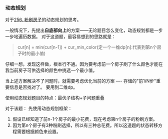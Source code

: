 ### 动态规划

对于[256. 粉刷房子](https://leetcode-cn.com/problems/paint-house/)的动态规划的思考。

一般情况下，先提出**自底部向上**的方案——无论题目怎么变化，动态规划都是一步一步地遍历数据。
对于这道题，最容易想到的思路就是：
> cur[n] = min(cur[n-1]) + cur_min_color(定一个一维dp[n]:代表到第n个房子时的最小值)

仔细一想，发现这样做，根本行不通。因为要考虑前一个房子刷了什么颜色才能在我当前房子可供选择的颜色中挑选一个最小值。


当上述方案解决不了问题时，就需要考虑优化当前的方案 —- 存储的"前1/N步"重要信息是否找对了。
要用到二维dp。


使用动态规划题目的特点：最优子结构+子问题重叠

对于该题：
先使用动态规划框架：
1. 假设已经知道了前n-1个房子的最小花费，现在考虑第n个房子的粉刷方案。
2. 因为第n个房子有3种粉刷选择，所以有三种总花费。所以这道题的状态转移方程需要根据颜色来设置。


